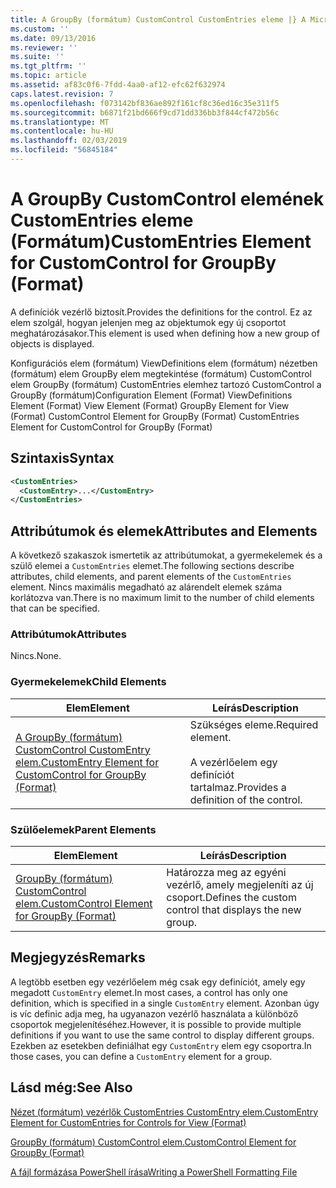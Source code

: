 ```yaml
---
title: A GroupBy (formátum) CustomControl CustomEntries eleme |} A Microsoft Docs
ms.custom: ''
ms.date: 09/13/2016
ms.reviewer: ''
ms.suite: ''
ms.tgt_pltfrm: ''
ms.topic: article
ms.assetid: af83c0f6-7fdd-4aa0-af12-efc62f632974
caps.latest.revision: 7
ms.openlocfilehash: f073142bf836ae892f161cf8c36ed16c35e311f5
ms.sourcegitcommit: b6871f21bd666f9cd71dd336bb3f844cf472b56c
ms.translationtype: MT
ms.contentlocale: hu-HU
ms.lasthandoff: 02/03/2019
ms.locfileid: "56845184"
---
```

# <a name="customentries-element-for-customcontrol-for-groupby-format"></a><span data-ttu-id="4a816-102">A GroupBy CustomControl elemének CustomEntries eleme (Formátum)</span><span class="sxs-lookup"><span data-stu-id="4a816-102">CustomEntries Element for CustomControl for GroupBy (Format)</span></span>

<span data-ttu-id="4a816-103">A definíciók vezérlő biztosít.</span><span class="sxs-lookup"><span data-stu-id="4a816-103">Provides the definitions for the control.</span></span> <span data-ttu-id="4a816-104">Ez az elem szolgál, hogyan jelenjen meg az objektumok egy új csoportot meghatározásakor.</span><span class="sxs-lookup"><span data-stu-id="4a816-104">This element is used when defining how a new group of objects is displayed.</span></span>

<span data-ttu-id="4a816-105">Konfigurációs elem (formátum) ViewDefinitions elem (formátum) nézetben (formátum) elem GroupBy elem megtekintése (formátum) CustomControl elem GroupBy (formátum) CustomEntries elemhez tartozó CustomControl a GroupBy (formátum)</span><span class="sxs-lookup"><span data-stu-id="4a816-105">Configuration Element (Format) ViewDefinitions Element (Format) View Element (Format) GroupBy Element for View (Format) CustomControl Element for GroupBy (Format) CustomEntries Element for CustomControl for GroupBy (Format)</span></span>

## <a name="syntax"></a><span data-ttu-id="4a816-106">Szintaxis</span><span class="sxs-lookup"><span data-stu-id="4a816-106">Syntax</span></span>

```xml
<CustomEntries>
  <CustomEntry>...</CustomEntry>
</CustomEntries>
```

## <a name="attributes-and-elements"></a><span data-ttu-id="4a816-107">Attribútumok és elemek</span><span class="sxs-lookup"><span data-stu-id="4a816-107">Attributes and Elements</span></span>

<span data-ttu-id="4a816-108">A következő szakaszok ismertetik az attribútumokat, a gyermekelemek és a szülő elemei a `CustomEntries` elemet.</span><span class="sxs-lookup"><span data-stu-id="4a816-108">The following sections describe attributes, child elements, and parent elements of the `CustomEntries` element.</span></span> <span data-ttu-id="4a816-109">Nincs maximális megadható az alárendelt elemek száma korlátozva van.</span><span class="sxs-lookup"><span data-stu-id="4a816-109">There is no maximum limit to the number of child elements that can be specified.</span></span>

### <a name="attributes"></a><span data-ttu-id="4a816-110">Attribútumok</span><span class="sxs-lookup"><span data-stu-id="4a816-110">Attributes</span></span>

<span data-ttu-id="4a816-111">Nincs.</span><span class="sxs-lookup"><span data-stu-id="4a816-111">None.</span></span>

### <a name="child-elements"></a><span data-ttu-id="4a816-112">Gyermekelemek</span><span class="sxs-lookup"><span data-stu-id="4a816-112">Child Elements</span></span>

|<span data-ttu-id="4a816-113">Elem</span><span class="sxs-lookup"><span data-stu-id="4a816-113">Element</span></span>|<span data-ttu-id="4a816-114">Leírás</span><span class="sxs-lookup"><span data-stu-id="4a816-114">Description</span></span>|
|-------------|-----------------|
|[<span data-ttu-id="4a816-115">A GroupBy (formátum) CustomControl CustomEntry elem.</span><span class="sxs-lookup"><span data-stu-id="4a816-115">CustomEntry Element for CustomControl for GroupBy (Format)</span></span>](./customentry-element-for-customcontrol-for-groupby-format.md)|<span data-ttu-id="4a816-116">Szükséges eleme.</span><span class="sxs-lookup"><span data-stu-id="4a816-116">Required element.</span></span><br /><br /> <span data-ttu-id="4a816-117">A vezérlőelem egy definíciót tartalmaz.</span><span class="sxs-lookup"><span data-stu-id="4a816-117">Provides a definition of the control.</span></span>|

### <a name="parent-elements"></a><span data-ttu-id="4a816-118">Szülőelemek</span><span class="sxs-lookup"><span data-stu-id="4a816-118">Parent Elements</span></span>

|<span data-ttu-id="4a816-119">Elem</span><span class="sxs-lookup"><span data-stu-id="4a816-119">Element</span></span>|<span data-ttu-id="4a816-120">Leírás</span><span class="sxs-lookup"><span data-stu-id="4a816-120">Description</span></span>|
|-------------|-----------------|
|[<span data-ttu-id="4a816-121">GroupBy (formátum) CustomControl elem.</span><span class="sxs-lookup"><span data-stu-id="4a816-121">CustomControl Element for GroupBy (Format)</span></span>](./customcontrol-element-for-groupby-format.md)|<span data-ttu-id="4a816-122">Határozza meg az egyéni vezérlő, amely megjeleníti az új csoport.</span><span class="sxs-lookup"><span data-stu-id="4a816-122">Defines the custom control that displays the new group.</span></span>|

## <a name="remarks"></a><span data-ttu-id="4a816-123">Megjegyzés</span><span class="sxs-lookup"><span data-stu-id="4a816-123">Remarks</span></span>

<span data-ttu-id="4a816-124">A legtöbb esetben egy vezérlőelem még csak egy definíciót, amely egy megadott `CustomEntry` elemet.</span><span class="sxs-lookup"><span data-stu-id="4a816-124">In most cases, a control has only one definition, which is specified in a single `CustomEntry` element.</span></span> <span data-ttu-id="4a816-125">Azonban úgy is víc definic adja meg, ha ugyanazon vezérlő használata a különböző csoportok megjelenítéséhez.</span><span class="sxs-lookup"><span data-stu-id="4a816-125">However, it is possible to provide multiple definitions if you want to use the same control to display different groups.</span></span> <span data-ttu-id="4a816-126">Ezekben az esetekben definiálhat egy `CustomEntry` elem egy csoportra.</span><span class="sxs-lookup"><span data-stu-id="4a816-126">In those cases, you can define a `CustomEntry` element for a group.</span></span>

## <a name="see-also"></a><span data-ttu-id="4a816-127">Lásd még:</span><span class="sxs-lookup"><span data-stu-id="4a816-127">See Also</span></span>

[<span data-ttu-id="4a816-128">Nézet (formátum) vezérlők CustomEntries CustomEntry elem.</span><span class="sxs-lookup"><span data-stu-id="4a816-128">CustomEntry Element for CustomEntries for Controls for View (Format)</span></span>](./customentry-element-for-customentries-for-controls-for-view-format.md)

[<span data-ttu-id="4a816-129">GroupBy (formátum) CustomControl elem.</span><span class="sxs-lookup"><span data-stu-id="4a816-129">CustomControl Element for GroupBy (Format)</span></span>](./customcontrol-element-for-groupby-format.md)

[<span data-ttu-id="4a816-130">A fájl formázása PowerShell írása</span><span class="sxs-lookup"><span data-stu-id="4a816-130">Writing a PowerShell Formatting File</span></span>](./writing-a-powershell-formatting-file.md)
